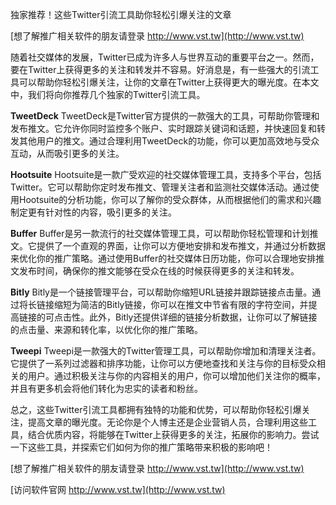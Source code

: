 独家推荐！这些Twitter引流工具助你轻松引爆关注的文章

[想了解推广相关软件的朋友请登录 http://www.vst.tw](http://www.vst.tw)

随着社交媒体的发展，Twitter已成为许多人与世界互动的重要平台之一。然而，要在Twitter上获得更多的关注和转发并不容易。好消息是，有一些强大的引流工具可以帮助你轻松引爆关注，让你的文章在Twitter上获得更大的曝光度。在本文中，我们将向你推荐几个独家的Twitter引流工具。

**TweetDeck**
TweetDeck是Twitter官方提供的一款强大的工具，可帮助你管理和发布推文。它允许你同时监控多个账户、实时跟踪关键词和话题，并快速回复和转发其他用户的推文。通过合理利用TweetDeck的功能，你可以更加高效地与受众互动，从而吸引更多的关注。

**Hootsuite**
Hootsuite是一款广受欢迎的社交媒体管理工具，支持多个平台，包括Twitter。它可以帮助你定时发布推文、管理关注者和监测社交媒体活动。通过使用Hootsuite的分析功能，你可以了解你的受众群体，从而根据他们的需求和兴趣制定更有针对性的内容，吸引更多的关注。

**Buffer**
Buffer是另一款流行的社交媒体管理工具，可以帮助你轻松管理和计划推文。它提供了一个直观的界面，让你可以方便地安排和发布推文，并通过分析数据来优化你的推广策略。通过使用Buffer的社交媒体日历功能，你可以合理地安排推文发布时间，确保你的推文能够在受众在线的时候获得更多的关注和转发。

**Bitly**
Bitly是一个链接管理平台，可以帮助你缩短URL链接并跟踪链接点击量。通过将长链接缩短为简洁的Bitly链接，你可以在推文中节省有限的字符空间，并提高链接的可点击性。此外，Bitly还提供详细的链接分析数据，让你可以了解链接的点击量、来源和转化率，以优化你的推广策略。

**Tweepi**
Tweepi是一款强大的Twitter管理工具，可以帮助你增加和清理关注者。它提供了一系列过滤器和排序功能，让你可以方便地查找和关注与你的目标受众相关的用户。通过积极关注与你的内容相关的用户，你可以增加他们关注你的概率，并且有更多机会将他们转化为忠实的读者和粉丝。

总之，这些Twitter引流工具都拥有独特的功能和优势，可以帮助你轻松引爆关注，提高文章的曝光度。无论你是个人博主还是企业营销人员，合理利用这些工具，结合优质内容，将能够在Twitter上获得更多的关注，拓展你的影响力。尝试一下这些工具，并探索它们如何为你的推广策略带来积极的影响吧！

[想了解推广相关软件的朋友请登录 http://www.vst.tw](http://www.vst.tw)


[访问软件官网 http://www.vst.tw](http://www.vst.tw)
